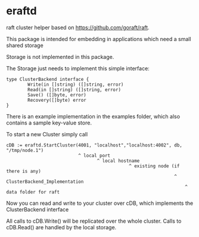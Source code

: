 eraftd
======

raft cluster helper based on https://github.com/goraft/raft.

This package is intended for embedding in applications which need a small shared storage

Storage is not implemented in this package.

The Storage just needs to implement this simple interface:
```
type ClusterBackend interface {
        Write(in []string) ([]string, error)
        Read(in []string) ([]string, error)
        Save() ([]byte, error)
        Recovery([]byte) error
}
```  
There is an example implementation in the examples folder, which also contains a sample key-value store.

To start a new Cluster simply call
```
cDB := eraftd.StartCluster(4001, "localhost","localhost:4002", db, "/tmp/node.1")
                           ^ local port
                                  ^ local hostname
                                              ^ existing node (if there is any)
                                                               ^ ClusterBackend_Implementation
                                                                   ^ data folder for raft
```
Now you can read and write to your cluster over cDB, which implements the ClusterBackend interface

All calls to cDB.Write() will be replicated over the whole cluster. Calls to cDB.Read() are handled by the local storage.

